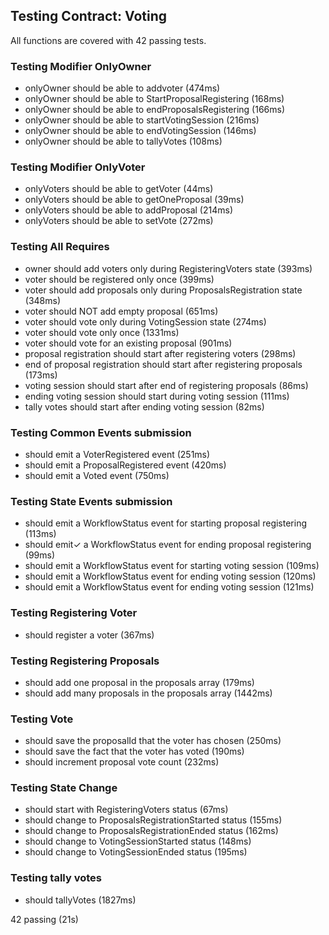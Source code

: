 
## Testing Contract: Voting

All functions are covered with 42 passing tests.

### Testing Modifier OnlyOwner
* onlyOwner should be able to addvoter (474ms)
* onlyOwner should be able to StartProposalRegistering (168ms)
* onlyOwner should be able to endProposalsRegistering (166ms)
* onlyOwner should be able to startVotingSession (216ms)
* onlyOwner should be able to endVotingSession (146ms)
* onlyOwner should be able to tallyVotes (108ms)
### Testing Modifier OnlyVoter
* onlyVoters should be able to getVoter (44ms)
* onlyVoters should be able to getOneProposal (39ms)
* onlyVoters should be able to addProposal (214ms)
* onlyVoters should be able to setVote (272ms)
### Testing All Requires
* owner should add voters only during RegisteringVoters state (393ms)
* voter should be registered only once (399ms)
* voter should add proposals only during ProposalsRegistration state (348ms)
* voter should NOT add empty proposal (651ms)
* voter should vote only during VotingSession state (274ms)
* voter should vote only once (1331ms)
* voter should vote for an existing proposal (901ms)
* proposal registration should start after registering voters (298ms)
* end of proposal registration should start after registering proposals (173ms)
* voting session should start after end of registering proposals (86ms)
* ending voting session should start during voting session (111ms)
* tally votes should start after ending voting session (82ms)
### Testing Common Events submission
* should emit a VoterRegistered event (251ms)
* should emit a ProposalRegistered event (420ms)
* should emit a Voted event (750ms)
### Testing State Events submission
* should emit a WorkflowStatus event for starting proposal registering (113ms)
* should emit✓ a WorkflowStatus event for ending proposal registering (99ms)
* should emit a WorkflowStatus event for starting voting session (109ms)
* should emit a WorkflowStatus event for ending voting session (120ms)
* should emit a WorkflowStatus event for ending voting session (121ms)
### Testing Registering Voter
* should register a voter (367ms)
### Testing Registering Proposals
* should add one proposal in the proposals array (179ms)
* should add many proposals in the proposals array (1442ms)
### Testing Vote
* should save the proposalId that the voter has chosen (250ms)
* should save the fact that the voter has voted (190ms)
* should increment proposal vote count (232ms)
### Testing State Change
* should start with RegisteringVoters status (67ms)
* should change to ProposalsRegistrationStarted status (155ms)
* should change to ProposalsRegistrationEnded status (162ms)
* should change to VotingSessionStarted status (148ms)
* should change to VotingSessionEnded status (195ms)
### Testing tally votes
* should tallyVotes (1827ms)


42 passing (21s)
